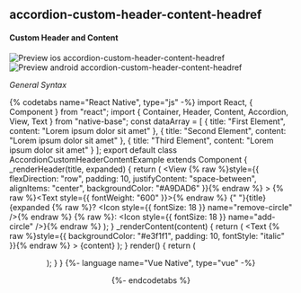 ## accordion-custom-header-content-headref
#### Custom Header and Content

![Preview ios accordion-custom-header-content-headref](https://github.com/GeekyAnts/NativeBase-KitchenSink/raw/v2.6.1/screenshots/ios/accordion-custom-header-content.gif)
![Preview android accordion-custom-header-content-headref](https://github.com/GeekyAnts/NativeBase-KitchenSink/raw/v2.6.1/screenshots/android/accordion-custom-header-content.gif)


*General Syntax*

{% codetabs name="React Native", type="js" -%}
import React, { Component } from "react";
import { Container, Header, Content, Accordion, View, Text } from "native-base";
const dataArray = [
  { title: "First Element", content: "Lorem ipsum dolor sit amet" },
  { title: "Second Element", content: "Lorem ipsum dolor sit amet" },
  { title: "Third Element", content: "Lorem ipsum dolor sit amet" }
];
export default class AccordionCustomHeaderContentExample extends Component {
  _renderHeader(title, expanded) {
    return (
      <View
        {% raw %}style={{ flexDirection: "row", padding: 10, justifyContent: "space-between", alignItems: "center", backgroundColor: "#A9DAD6" }}{% endraw %}
      >
        {% raw %}<Text style={{ fontWeight: "600" }}>{% endraw %}
          {" "}{title}
        </Text>
        {expanded
          {% raw %}? <Icon style={{ fontSize: 18 }} name="remove-circle" />{% endraw %}
          {% raw %}: <Icon style={{ fontSize: 18 }} name="add-circle" />}{% endraw %}
      </View>
    );
  }
  _renderContent(content) {
    return (
      <Text
        {% raw %}style={{ backgroundColor: "#e3f1f1", padding: 10, fontStyle: "italic" }}{% endraw %}
      >
        {content}
      </Text>
    );
  }
  render() {
    return (
      <Container>
        <Header />
        <Content padder>
          <Accordion
            dataArray={dataArray}
            renderHeader={this._renderHeader}
            renderContent={this._renderContent}
          />
        </Content>
      </Container>
    );
  }
}
{%- language name="Vue Native", type="vue" -%}
<template>
  <nb-container>
    <nb-header />
    <nb-content>
      <nb-accordion
        :dataArray="dataArray"
        :renderHeader="_renderHeader"
        :renderContent="_renderContent"
      />
    </nb-content>
  </nb-container>
</template>
<script>
import React from "react";
import { View, Text, Icon } from "native-base";
export default {
    data: function() {
    return {
      dataArray: [
        { title: "First Element", content: "Lorem ipsum dolor sit amet" },
        { title: "Second Element", content: "Lorem ipsum dolor sit amet" },
        { title: "Third Element", content: "Lorem ipsum dolor sit amet" }
      ],
    };
  },
  methods: {
    _renderContent: function({ content }) {
      return (
        {% raw %}<Text style={{ backgroundColor: "#e3f1f1", padding: 10, fontStyle: "italic" }}>{% endraw %}
          {content}
        </Text>
      );
    },
    _renderHeader: function({ title }, expanded) {
      return (
        <View
          {% raw %}style={{ flexDirection: "row", padding: 10, justifyContent: "space-between", alignItems: "center", backgroundColor: "#A9DAD6"}}{% endraw %}
        >
          {% raw %}<Text style={{ fontWeight: "600" }}>{% endraw %}
            {" "}{title}
          </Text>
          {expanded
            {% raw %}? <Icon style={{ fontSize: 18 }} name="remove-circle" />{% endraw %}
            {% raw %}: <Icon style={{ fontSize: 18 }} name="add-circle" />{% endraw %}
          }
        </View>
      );
    }
  }
};
</script>
{%- endcodetabs %}
<br />
